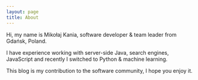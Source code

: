 ```yaml
---
layout: page
title: About
---
```


Hi, my name is Mikołaj Kania, software developer & team leader from Gdańsk, Poland. 

I have experience working with server-side Java, search engines, JavaScript and recently I switched to Python & machine learning.

This blog is my contribution to the software community, I hope you enjoy it.
